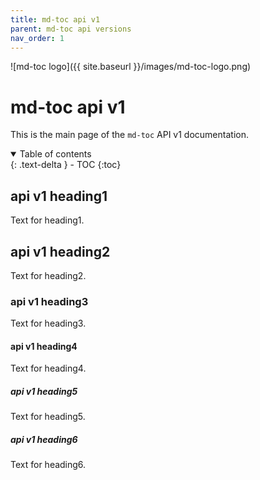 ```yaml
---
title: md-toc api v1
parent: md-toc api versions
nav_order: 1
---
```


![md-toc logo]({{ site.baseurl }}/images/md-toc-logo.png)

# md-toc api v1

This is the main page of the `md-toc` API v1 documentation.

<details open markdown="block">
  <summary>
    Table of contents
  </summary>
  {: .text-delta }
- TOC
{:toc}
</details>

## api v1 heading1

Text for heading1.

## api v1 heading2

Text for heading2.

### api v1 heading3

Text for heading3. 

#### api v1 heading4

Text for heading4.

##### api v1 heading5

Text for heading5.

##### api v1 heading6

Text for heading6.
